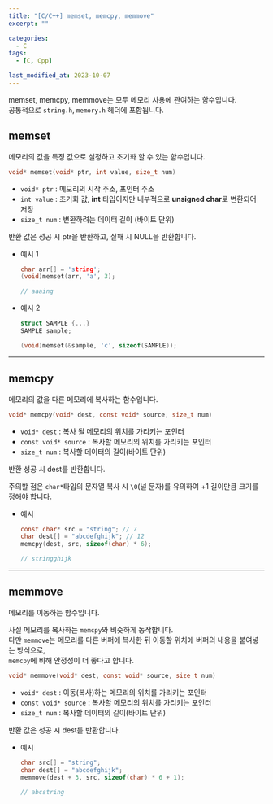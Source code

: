 ```yaml
---
title: "[C/C++] memset, memcpy, memmove"
excerpt: ""

categories:
  - C
tags:
  - [C, Cpp]

last_modified_at: 2023-10-07
---
```


memset, memcpy, memmove는 모두 메모리 사용에 관여하는 함수입니다.   
공통적으로 `string.h`, `memory.h` 헤더에 포함됩니다.

## memset

메모리의 값을 특정 값으로 설정하고 초기화 할 수 있는 함수입니다.

```c
void* memset(void* ptr, int value, size_t num)
```

* `void* ptr` : 메모리의 시작 주소, 포인터 주소
* `int value` : 초기화 값, **int** 타입이지만 내부적으로 **unsigned char**로 변환되어 저장
* `size_t num` : 변환하려는 데이터 길이 (바이트 단위)

반환 값은 성공 시 ptr을 반환하고, 실패 시 NULL을 반환합니다.

* 예시 1
  ```c
  char arr[] = 'string';
  (void)memset(arr, 'a', 3);

  // aaaing
  ```

* 예시 2
  ```c
  struct SAMPLE {...}
  SAMPLE sample;

  (void)memset(&sample, 'c', sizeof(SAMPLE));
  ```

---

## memcpy

메모리의 값을 다른 메모리에 복사하는 함수입니다.

```c
void* memcpy(void* dest, const void* source, size_t num)
```

- `void* dest` : 복사 될 메모리의 위치를 가리키는 포인터
- `const void* source` : 복사할 메모리의 위치를 가리키는 포인터
- `size_t num` : 복사할 데이터의 길이(바이트 단위)

반환 성공 시 dest를 반환합니다.

주의할 점은 `char*`타입의 문자열 복사 시 `\0`(널 문자)를 유의하여 +1 길이만큼 크기를 정해야 합니다.

* 예시
  ```c
  const char* src = "string"; // 7
  char dest[] = "abcdefghijk"; // 12
  memcpy(dest, src, sizeof(char) * 6);

  // stringghijk
  ```

---

## memmove

메모리를 이동하는 함수입니다. 

사실 메모리를 복사하는 `memcpy`와 비슷하게 동작합니다.   
다만 `memmove`는 메모리를 다른 버퍼에 복사한 뒤 이동할 위치에 버퍼의 내용을 붙여넣는 방식으로,   
`memcpy`에 비해 안정성이 더 좋다고 합니다.

```c
void* memmove(void* dest, const void* source, size_t num)
```

- `void* dest` : 이동(복사)하는 메모리의 위치를 가리키는 포인터
- `const void* source` : 복사할 메모리의 위치를 가리키는 포인터
- `size_t num` : 복사할 데이터의 길이(바이트 단위)

반환 값은 성공 시 dest를 반환합니다.

* 예시
  ```c
  char src[] = "string";
  char dest[] = "abcdefghijk";
  memmove(dest + 3, src, sizeof(char) * 6 + 1);
  
  // abcstring
  ```